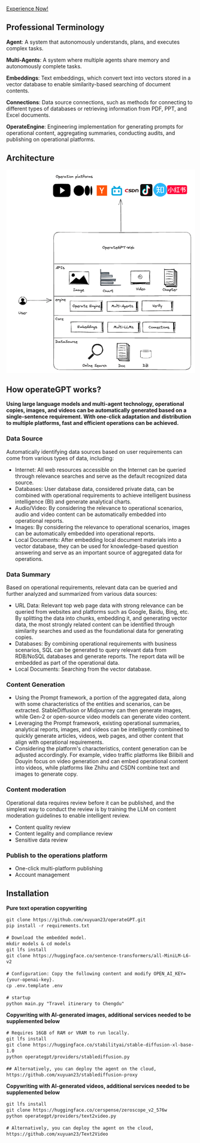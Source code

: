 [Experience Now!](http://dev.operategpt.cn)

## Professional Terminology

**Agent**: A system that autonomously understands, plans, and executes complex tasks.

**Multi-Agents**:  A system where multiple agents share memory and autonomously complete tasks.

**Embeddings**: Text embeddings, which convert text into vectors stored in a vector database to enable similarity-based searching of document contents.

**Connections**: Data source connections, such as methods for connecting to different types of databases or retrieving information from PDF, PPT, and Excel documents.

**OperateEngine**: Engineering implementation for generating prompts for operational content, aggregating summaries, conducting audits, and publishing on operational platforms.

## Architecture

![](../assets/operateGPT_arch_v2.png)

## How operateGPT works?

**Using large language models and multi-agent technology, operational copies, images, and videos can be automatically generated based on a single-sentence requirement. With one-click adaptation and distribution to multiple platforms, fast and efficient operations can be achieved.** 

### Data Source

Automatically identifying data sources based on user requirements can come from various types of data, including:
- Internet: All web resources accessible on the Internet can be queried through relevance searches and serve as the default recognized data source.
- Databases: User database data, considered private data, can be combined with operational requirements to achieve intelligent business intelligence (BI) and generate analytical charts.
- Audio/Video: By considering the relevance to operational scenarios, audio and video content can be automatically embedded into operational reports.
- Images: By considering the relevance to operational scenarios, images can be automatically embedded into operational reports.
- Local Documents: After embedding local document materials into a vector database, they can be used for knowledge-based question answering and serve as an important source of aggregated data for operations.

### Data Summary

Based on operational requirements, relevant data can be queried and further analyzed and summarized from various data sources:
- URL Data: Relevant top web page data with strong relevance can be queried from websites and platforms such as Google, Baidu, Bing, etc. By splitting the data into chunks, embedding it, and generating vector data, the most strongly related content can be identified through similarity searches and used as the foundational data for generating copies.
- Databases: By combining operational requirements with business scenarios, SQL can be generated to query relevant data from RDB/NoSQL databases and generate reports. The report data will be embedded as part of the operational data.
- Local Documents: Searching from the vector database.

### Content Generation
- Using the Prompt framework, a portion of the aggregated data, along with some characteristics of the entities and scenarios, can be extracted. StableDiffusion or Midjourney can then generate images, while Gen-2 or open-source video models can generate video content.
- Leveraging the Prompt framework, existing operational summaries, analytical reports, images, and videos can be intelligently combined to quickly generate articles, videos, web pages, and other content that align with operational requirements.
- Considering the platform's characteristics, content generation can be adjusted accordingly. For example, video traffic platforms like Bilibili and Douyin focus on video generation and can embed operational content into videos, while platforms like Zhihu and CSDN combine text and images to generate copy.

### Content moderation
Operational data requires review before it can be published, and the simplest way to conduct the review is by training the LLM on content moderation guidelines to enable intelligent review.
- Content quality review
- Content legality and compliance review
- Sensitive data review

### Publish to the operations platform
- One-click multi-platform publishing
- Account management

## Installation

**Pure text operation copywriting**

```commandline
git clone https://github.com/xuyuan23/operateGPT.git
pip install -r requirements.txt

# Download the embedded model.
mkdir models & cd models
git lfs install 
git clone https://huggingface.co/sentence-transformers/all-MiniLM-L6-v2

# Configuration: Copy the following content and modify OPEN_AI_KEY={your-openai-key}.
cp .env.template .env 

# startup
python main.py "Travel itinerary to Chengdu"
```

**Copywriting with AI-generated images, additional services needed to be supplemented below**
```commandline
# Requires 16GB of RAM or VRAM to run locally.
git lfs install 
git clone https://huggingface.co/stabilityai/stable-diffusion-xl-base-1.0
python operategpt/providers/stablediffusion.py

## Alternatively, you can deploy the agent on the cloud, https://github.com/xuyuan23/stablediffusion-proxy
```

**Copywriting with AI-generated videos, additional services needed to be supplemented below**

```commandline
git lfs install
git clone https://huggingface.co/cerspense/zeroscope_v2_576w
python operategpt/providers/text2video.py

# Alternatively, you can deploy the agent on the cloud, https://github.com/xuyuan23/Text2Video
```

